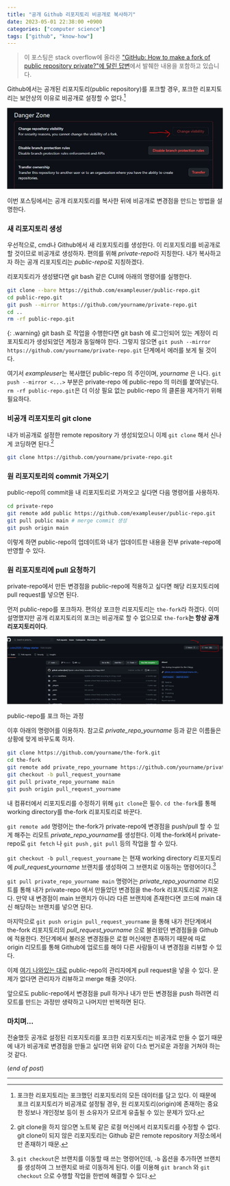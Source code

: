 ```yaml
---
title: "공개 Github 리포지토리 비공개로 복사하기"
date: 2023-05-01 22:38:00 +0900
categories: ["computer science"]
tags: ["github", "know-how"]
---
```


> 이 포스팅은 stack overflow에 올라온 ["GitHub: How to make a fork of public repository private?"에 달린 답변](https://stackoverflow.com/questions/10065526/github-how-to-make-a-fork-of-public-repository-private/30352360#30352360)에서 발췌한 내용을 포함하고 있습니다.

Github에서는 공개된 리포지토리(public repository)를 포크할 경우, 포크한 리포지토리는 보안상의 이유로 비공개로 설정할 수 없다.[^1]  

![Alt text](Capture.JPG)


이번 포스팅에서는 공개 리포지토리를 복사한 뒤에 비공개로 변경점을 만드는 방법을 설명한다.

### 새 리포지토리 생성
우선적으로, cmd나 Github에서 새 리포지토리를 생성한다. 이 리포지토리를 비공개로 할 것이므로 비공개로 생성하자. 편의를 위해 *private-repo*라 지칭한다. 내가 복사하고자 하는 공개 리포지토리는 *public-repo*로 지칭하겠다. 

리포지토리가 생성됐다면 git bash 같은 CUI에 아래의 명령어를 실행한다. 

```bash
git clone --bare https://github.com/exampleuser/public-repo.git
cd public-repo.git
git push --mirror https://github.com/yourname/private-repo.git
cd ..
rm -rf public-repo.git
```

{: .warning} 
git bash 로 작업을 수행한다면 git bash 에 로그인되어 있는 계정이 리포지토리가 생성되었던 계정과 동일해야 한다. 그렇지 않으면 `git push --mirror https://github.com/yourname/private-repo.git` 단계에서 에러를 보게 될 것이다. 

여기서 *exampleuser*는 복사했던 public-repo 의 주인이며, *yourname* 은 나다. 
`git push --mirror <...>` 부분은 private-repo 에 public-repo 의 미러를 붙여넣는다.
`rm -rf public-repo.git`은 더 이상 필요 없는 public-repo 의 클론을 제거하기 위해 필요하다.  


### 비공개 리포지토리 git clone
내가 비공개로 설정한 remote repository 가 생성되었으니 이제 `git clone` 해서 신나게 코딩하면 된다.[^2] 

```bash
git clone https://github.com/yourname/private-repo.git
```

### 원 리포지토리의 commit 가져오기
public-repo의 commit을 내 리포지토리로 가져오고 싶다면 다음 명령어를 사용하자.

```bash
cd private-repo
git remote add public https://github.com/exampleuser/public-repo.git
git pull public main # merge commit 생성
git push origin main
```
이렇게 하면 public-repo의 업데이트와 내가 업데이트한 내용을 전부 private-repo에 반영할 수 있다. 

### 원 리포지토리에 pull 요청하기
private-repo에서 만든 변경점을 public-repo에 적용하고 싶다면 해당 리포지토리에 pull request를 넣으면 된다.

먼저 public-repo를 포크하자. 편의상 포크한 리포지토리는 `the-fork`라 하겠다. 이미 설명했지만 공개 리포지토리의 포크는 비공개로 할 수 없으므로 `the-fork`**는 항상 공개 리포지토리이다**. 

![Alt text](Capture2.JPG)
<p class="caption">public-repo를 포크 하는 과정</p>

이후 아래의 명령어를 이용하자. 참고로 *private_repo_yourname* 등과 같은 이름들은 상황에 맞게 바꾸도록 하자. 

```bash
git clone https://github.com/yourname/the-fork.git
cd the-fork
git remote add private_repo_yourname https://github.com/yourname/private-repo.git
git checkout -b pull_request_yourname
git pull private_repo_yourname main
git push origin pull_request_yourname
```

내 컴퓨터에서 리포지토리를 수정하기 위해 `git clone`은 필수. `cd the-fork`를 통해 working directory를 the-fork 리포지토리로 바꾼다. 

`git remote add` 명령어는 the-fork가 private-repo에 변경점을 push/pull 할 수 있게 해주는 리모트 *private_repo_yourname*를 생성한다. 이제 the-fork에서 private-repo로 `git fetch` 나 `git push` , `git pull` 등의 작업을 할 수 있다.

`git checkout -b pull_request_yourname` 는 현재 working directory 리포지토리에 *pull_request_yourname* 브랜치를 생성하여 그 브랜치로 이동하는 명령어이다.[^3]

`git pull private_repo_yourname main` 명령어는 *private_repo_yourname* 리모트를 통해 내가 private-repo 에서 만들었던 변경점을 the-fork 리포지토리로 가져온다. 만약 내 변경점이 main 브랜치가 아니라 다른 브랜치에 존재한다면 코드에 main 대신 해당하는 브랜치를 넣으면 된다. 

마지막으로 `git push origin pull_request_yourname` 을 통해 내가 전단계에서 the-fork 리포지토리의 *pull_request_yourname* 으로 불러왔던 변경점들을 Github에 적용한다. 전단계에서 불러온 변경점들은 로컬 머신에만 존재하기 때문에 따로 origin 리모트를 통해 Github에 업로드를 해야 다른 사람들이 내 변경점을 리뷰할 수 있다. 
 
이제 [여기 나와있는 대로](https://docs.github.com/ko/pull-requests/collaborating-with-pull-requests/proposing-changes-to-your-work-with-pull-requests/creating-a-pull-request-from-a-fork) public-repo의 관리자에게 pull request을 넣을 수 있다. 문제가 없다면 관리자가 리뷰하고 merge 해줄 것이다. 

앞으로도 public-repo에서 변경점을 pull 하거나 내가 만든 변경점을 push 하려면 리모트를 만드는 과정만 생략하고 나머지만 반복하면 된다. 

### 마치며...

전술했듯 공개로 설정된 리포지토리를 포크한 리포지토리는 비공개로 만들 수 없기 때문에 내가 비공개로 변경점을 만들고 싶다면 위와 같이 다소 번거로운 과정을 거쳐야 하는 것 같다. 

(*end of post*)

---

[^1]: 포크한 리포지토리는 포크했던 리포지토리의 모든 데이터를 담고 있다. 이 때문에 포크 리포지토리가 비공개로 설정될 경우, 원 리포지토리(origin)에 존재하는 중요한 정보나 개인정보 등이 원 소유자가 모르게 유출될 수 있는 문제가 있다. 

[^2]: git clone을 하지 않으면 노트북 같은 로컬 머신에서 리포지토리를 수정할 수 없다. git clone이 되지 않은 리포지토리는 Github 같은 remote repository 저장소에서만 존재하기 때문. 

[^3]: `git checkout`은 브랜치를 이동할 때 쓰는 명령어인데, `-b` 옵션을 추가하면 브랜치를 생성하여 그 브랜치로 바로 이동하게 된다. 이를 이용해 `git branch` 와 `git checkout` 으로 수행할 작업을 한번에 해결할 수 있다. 